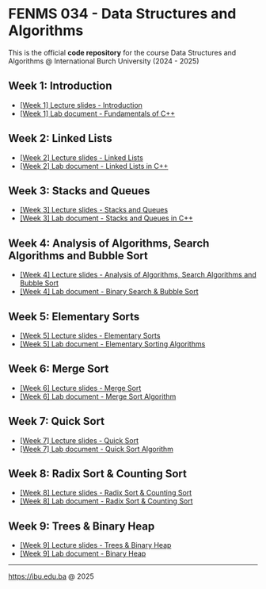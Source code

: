 # FENMS 034 - Data Structures and Algorithms
This is the official **code repository** for the course Data Structures and Algorithms @ International Burch University (2024 - 2025)

## Week 1: Introduction
- [[Week 1] Lecture slides - Introduction](https://learning.ibu.edu.ba/mod/url/view.php?id=93074)
- [[Week 1] Lab document - Fundamentals of C++](https://learning.ibu.edu.ba/mod/url/view.php?id=66101)

## Week 2: Linked Lists
- [[Week 2] Lecture slides - Linked Lists](https://learning.ibu.edu.ba/mod/url/view.php?id=79134)
- [[Week 2] Lab document - Linked Lists in C++](https://learning.ibu.edu.ba/mod/url/view.php?id=93272)

## Week 3: Stacks and Queues
- [[Week 3] Lecture slides - Stacks and Queues](https://learning.ibu.edu.ba/mod/url/view.php?id=66610)
- [[Week 3] Lab document - Stacks and Queues in C++](https://learning.ibu.edu.ba/mod/url/view.php?id=66665)

## Week 4: Analysis of Algorithms, Search Algorithms and Bubble Sort
- [[Week 4] Lecture slides -  Analysis of Algorithms, Search Algorithms and Bubble Sort](https://learning.ibu.edu.ba/mod/url/view.php?id=67113)
- [[Week 4] Lab document - Binary Search & Bubble Sort](https://learning.ibu.edu.ba/mod/url/view.php?id=67157)

## Week 5: Elementary Sorts
- [[Week 5] Lecture slides -  Elementary Sorts](https://learning.ibu.edu.ba/mod/url/view.php?id=67594)
- [[Week 5] Lab document - Elementary Sorting Algorithms](https://learning.ibu.edu.ba/mod/url/view.php?id=67610)

## Week 6: Merge Sort
- [[Week 6] Lecture slides -  Merge Sort](https://learning.ibu.edu.ba/mod/url/view.php?id=67919)
- [[Week 6] Lab document - Merge Sort Algorithm](https://learning.ibu.edu.ba/mod/url/view.php?id=67951)

## Week 7: Quick Sort
- [[Week 7] Lecture slides -  Quick Sort](https://learning.ibu.edu.ba/mod/url/view.php?id=68216)
- [[Week 7] Lab document - Quick Sort Algorithm](https://learning.ibu.edu.ba/mod/url/view.php?id=68250)

## Week 8: Radix Sort & Counting Sort
- [[Week 8] Lecture slides -  Radix Sort & Counting Sort](https://learning.ibu.edu.ba/mod/url/view.php?id=82417)
- [[Week 8] Lab document - Radix Sort & Counting Sort](https://learning.ibu.edu.ba/mod/url/view.php?id=82807)

## Week 9: Trees & Binary Heap
- [[Week 9] Lecture slides -  Trees & Binary Heap](https://learning.ibu.edu.ba/mod/url/view.php?id=69778)
- [[Week 9] Lab document - Binary Heap](https://learning.ibu.edu.ba/mod/url/view.php?id=69808)
---
https://ibu.edu.ba @ 2025